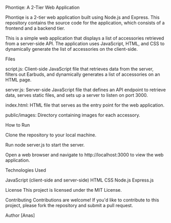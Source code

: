 Phontiqe: A 2-Tier Web Application




Phontiqe is a 2-tier web application built using Node.js and Express. This repository contains the source code for the application, which consists of a frontend and a backend tier.



This is a simple web application that displays a list of accessories retrieved from a server-side API. The application uses JavaScript, HTML, and CSS to dynamically generate the list of accessories on the client-side.






Files




script.js:   Client-side JavaScript file that retrieves data from the server, filters out Earbuds, and dynamically generates a list of accessories on an HTML page.


server.js: Server-side JavaScript file that defines an API endpoint to retrieve data, serves static files, and sets up a server to listen on port 3000.


index.html: HTML file that serves as the entry point for the web application.


public/images: Directory containing images for each accessory.





How to Run

Clone the repository to your local machine.

Run node server.js to start the server.

Open a web browser and navigate to http://localhost:3000 to view the web application.












Technologies Used

JavaScript (client-side and server-side)
HTML
CSS
Node.js
Express.js







License
This project is licensed under the MIT License. 






Contributing
Contributions are welcome! If you'd like to contribute to this project, please fork the repository and submit a pull request.




Author
[Anas]









